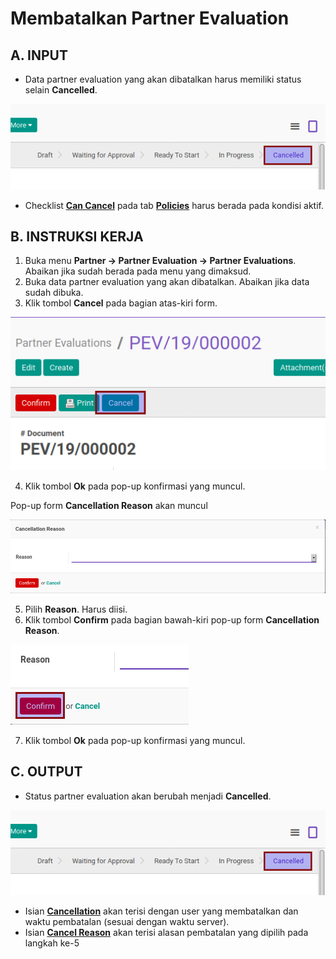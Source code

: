 # Membatalkan Partner Evaluation

## A. INPUT

* Data partner evaluation yang akan dibatalkan harus memiliki status selain **Cancelled**.

![](../img/partner-evaluation/status-cancel.png)

* Checklist **[Can Cancel](./penjelasan.md#field-can-cancel)** pada tab **[Policies](./penjelasan.md#tab-policies)** harus berada pada kondisi aktif.


## B. INSTRUKSI KERJA

1. Buka menu **Partner -> Partner Evaluation -> Partner Evaluations**. Abaikan jika sudah berada pada menu yang dimaksud.
2. Buka data partner evaluation yang akan dibatalkan. Abaikan jika data sudah dibuka.
3. Klik tombol **Cancel** pada bagian atas-kiri form.

![](../img/partner-evaluation/tombol-cancel.png)

4. Klik tombol **Ok** pada pop-up konfirmasi yang muncul.

Pop-up form **Cancellation Reason** akan muncul

![](../img/partner-evaluation/pop-up-cancellation-reason.png)

5. Pilih **Reason**. Harus diisi.
6. Klik tombol **Confirm** pada bagian bawah-kiri pop-up form **Cancellation Reason**.

![](../img/partner-evaluation/tombol-cancel-pop-up-cancellation-reason.png)

7. Klik tombol **Ok** pada pop-up konfirmasi yang muncul.

## C. OUTPUT

* Status partner evaluation akan berubah menjadi **Cancelled**.

![](../img/partner-evaluation/status-cancel.png)

* Isian **[Cancellation](./penjelasan.md#field-cancellation)** akan terisi dengan user yang membatalkan dan waktu pembatalan (sesuai dengan waktu server).
* Isian **[Cancel Reason](./penjelasan.md#field-cancel-reason)** akan terisi alasan pembatalan yang dipilih pada langkah ke-5
